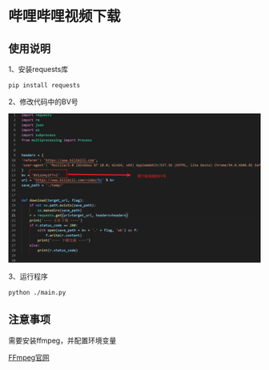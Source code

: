 # 哔哩哔哩视频下载

## 使用说明

1、安装requests库

```bash
pip install requests
```

2、修改代码中的BV号

![image-20211021185130508](./assets\image-20211021185130508.png)

3、运行程序

```bash
python ./main.py
```



## 注意事项

需要安装ffmpeg，并配置环境变量

[FFmpeg官网](https://ffmpeg.org/)

